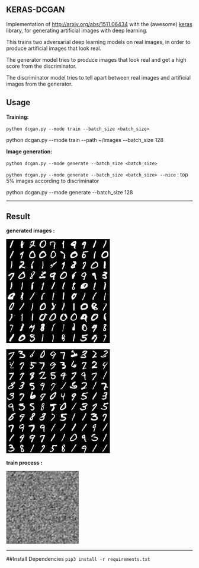 ## KERAS-DCGAN ##

Implementation of http://arxiv.org/abs/1511.06434 with the (awesome) [keras](https://github.com/fchollet/keras) library, for generating artificial images with deep learning.



This trains two adversarial deep learning models on real images, in order to produce artificial images that look real.



The generator model tries to produce images that look real and get a high score from the discriminator.



The discriminator model tries to tell apart between real images and artificial images from the generator.




## Usage


**Training:**

 `python dcgan.py --mode train --batch_size <batch_size>`



  python dcgan.py --mode train --path ~/images --batch_size 128



**Image generation:**

`python dcgan.py --mode generate --batch_size <batch_size>`



`python dcgan.py --mode generate --batch_size <batch_size> --nice` : top 5% images according to discriminator



python dcgan.py --mode generate --batch_size 128


---


## Result



**generated images :** 



![generated_image.png](./assets/generated_image.png)





![nice_generated_image.png](./assets/nice_generated_image.png)





**train process :**



![training_process.gif](./assets/training_process.gif)





---


##Install Dependencies
`pip3 install -r requirements.txt`
 
